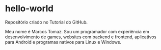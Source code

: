 # hello-world
Repositório criado no Tutorial do GitHub.

Meu nome é Marcos Tomaz. Sou um programador com experiência em desenvolvimento de games, websites com backend e frontend, aplicativos para Android e programas nativos para Linux e Windows.
